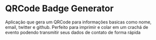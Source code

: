 # QRCode Badge Generator
Aplicação que gera um QRCode para informações basicas como nome, email, twitter e github. Perfeito para imprimir e colar em um crachá de evento podendo transmitir seus dados de contato de forma rápida
